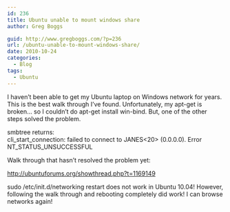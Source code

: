 ```yaml
---
id: 236
title: Ubuntu unable to mount windows share
author: Greg Boggs

guid: http://www.gregboggs.com/?p=236
url: /ubuntu-unable-to-mount-windows-share/
date: 2010-10-24
categories:
  - Blog
tags:
  - Ubuntu
---
```

I haven&#8217;t been able to get my Ubuntu laptop on Windows network for years. This is the best walk through I&#8217;ve found. Unfortunately, my apt-get is broken&#8230; so I couldn&#8217;t do apt-get install win-bind. But, one of the other steps solved the problem.

smbtree returns:  
cli\_start\_connection: failed to connect to JANES<20> (0.0.0.0). Error NT\_STATUS\_UNSUCCESSFUL

Walk through that hasn&#8217;t resolved the problem yet:

http://ubuntuforums.org/showthread.php?t=1169149

sudo /etc/init.d/networking restart does not work in Ubuntu 10.04! However, following the walk through and rebooting completely did work! I can browse networks again!